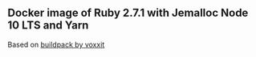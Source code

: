 ## Docker image of Ruby 2.7.1 with Jemalloc Node 10 LTS and Yarn

Based on [buildpack by voxxit](https://github.com/voxxit/dockerfiles/blob/master/ruby-jemalloc/Dockerfile)


